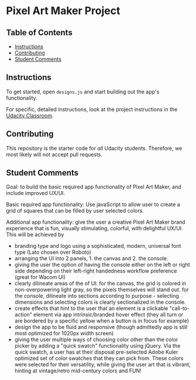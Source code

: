 # Pixel Art Maker Project

## Table of Contents

* [Instructions](#instructions)
* [Contributing](#contributing)
* [Student Comments](#comments)

## Instructions

To get started, open `designs.js` and start building out the app's functionality.

For specific, detailed instructions, look at the project instructions in the [Udacity Classroom](https://classroom.udacity.com/me).

## Contributing

This repository is the starter code for _all_ Udacity students. Therefore, we most likely will not accept pull requests.

## Student Comments

Goal: to build the basic required app functionality of Pixel Art Maker, and include improved UX/UI.

Basic required app functionality: Use javaScript to allow user to create a grid of squares that can be filled by user selected colors.

Additional app functionality: give the user a creative Pixel Art Maker brand experience that is fun, visually stimulating, colorful, with delightful UX/UI. This will be achieved by
- branding type and logo using a sophisticated, modern, universal font type (Lato chosen over Roboto)
- arranging the UI into 2 panels, 1. the canvas and 2. the console.
- giving the user the option of having the console either on the left or right side depending on their left-right handedness workflow preference (great for Wacom UI)
- clearly dilineate areas of the of UI: for the canvas, the grid is colored in non-overpowering light gray, so the pixels themselves will stand out. for the console, dilineate into sections according to purpose - selecting dimensions and selecting colors is clearly sectionalized in the console.
- create effects that hint to the user that an element is a clickable "call-to-action" element via app intrinsic/branded hover effect (they all turn or are bordered by a specific yellow when a button is in focus for example)
- design the app to be fluid and responsive (though admittedly app is still most optimized for 1020px width screen)
- giving the user multiple ways of choosing color other than the color picker by adding a "quick swatch" functionality using jQuery. Via the quick swatch, a user has at their disposal pre-selected Adobe Kuler optimized set of color swatches that they can pick from. These colors were selected for their versatility, while giving the user art that is vibrant, hinting at vintage/retro mid-century colors and FUN!

